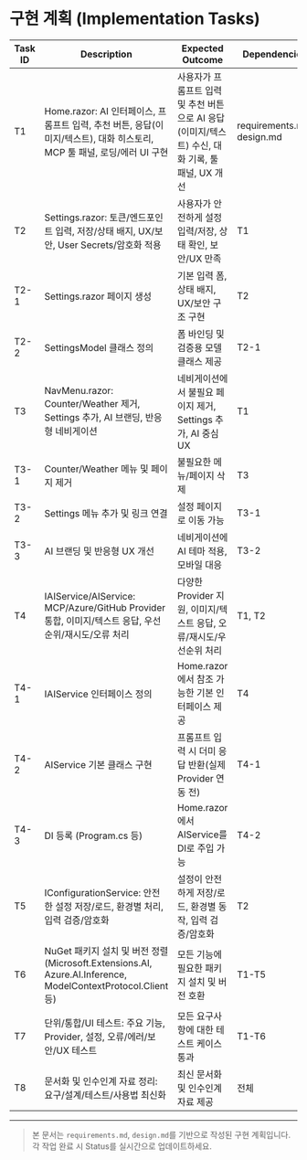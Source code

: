 # 구현 계획 (Implementation Tasks)

| Task ID | Description | Expected Outcome | Dependencies | Status |
|--------|-------------|------------------|--------------|--------|
| T1 | Home.razor: AI 인터페이스, 프롬프트 입력, 추천 버튼, 응답(이미지/텍스트), 대화 히스토리, MCP 툴 패널, 로딩/에러 UI 구현 | 사용자가 프롬프트 입력 및 추천 버튼으로 AI 응답(이미지/텍스트) 수신, 대화 기록, 툴 패널, UX 개선 | requirements.md, design.md | TODO |
| T2 | Settings.razor: 토큰/엔드포인트 입력, 저장/상태 배지, UX/보안, User Secrets/암호화 적용 | 사용자가 안전하게 설정 입력/저장, 상태 확인, 보안/UX 만족 | T1 | DONE |
| T2-1 | Settings.razor 페이지 생성 | 기본 입력 폼, 상태 배지, UX/보안 구조 구현 | T2 | DONE |
| T2-2 | SettingsModel 클래스 정의 | 폼 바인딩 및 검증용 모델 클래스 제공 | T2-1 | DONE |
| T3 | NavMenu.razor: Counter/Weather 제거, Settings 추가, AI 브랜딩, 반응형 네비게이션 | 네비게이션에서 불필요 페이지 제거, Settings 추가, AI 중심 UX | T1 | TODO |
| T3-1 | Counter/Weather 메뉴 및 페이지 제거 | 불필요한 메뉴/페이지 삭제 | T3 | TODO |
| T3-2 | Settings 메뉴 추가 및 링크 연결 | 설정 페이지로 이동 가능 | T3-1 | TODO |
| T3-3 | AI 브랜딩 및 반응형 UX 개선 | 네비게이션에 AI 테마 적용, 모바일 대응 | T3-2 | TODO |
| T4 | IAIService/AIService: MCP/Azure/GitHub Provider 통합, 이미지/텍스트 응답, 우선순위/재시도/오류 처리 | 다양한 Provider 지원, 이미지/텍스트 응답, 오류/재시도/우선순위 처리 | T1, T2 | TODO |
| T4-1 | IAIService 인터페이스 정의 | Home.razor에서 참조 가능한 기본 인터페이스 제공 | T4 | DONE |
| T4-2 | AIService 기본 클래스 구현 | 프롬프트 입력 시 더미 응답 반환(실제 Provider 연동 전) | T4-1 | DONE |
| T4-3 | DI 등록 (Program.cs 등) | Home.razor에서 AIService를 DI로 주입 가능 | T4-2 | DONE |
| T5 | IConfigurationService: 안전한 설정 저장/로드, 환경별 처리, 입력 검증/암호화 | 설정이 안전하게 저장/로드, 환경별 동작, 입력 검증/암호화 | T2 | TODO |
| T6 | NuGet 패키지 설치 및 버전 정렬 (Microsoft.Extensions.AI, Azure.AI.Inference, ModelContextProtocol.Client 등) | 모든 기능에 필요한 패키지 설치 및 버전 호환 | T1-T5 | TODO |
| T7 | 단위/통합/UI 테스트: 주요 기능, Provider, 설정, 오류/에러/보안/UX 테스트 | 모든 요구사항에 대한 테스트 케이스 통과 | T1-T6 | TODO |
| T8 | 문서화 및 인수인계 자료 정리: 요구/설계/테스트/사용법 최신화 | 최신 문서화 및 인수인계 자료 제공 | 전체 | TODO |

---

> 본 문서는 `requirements.md`, `design.md`를 기반으로 작성된 구현 계획입니다. 각 작업 완료 시 Status를 실시간으로 업데이트하세요.
